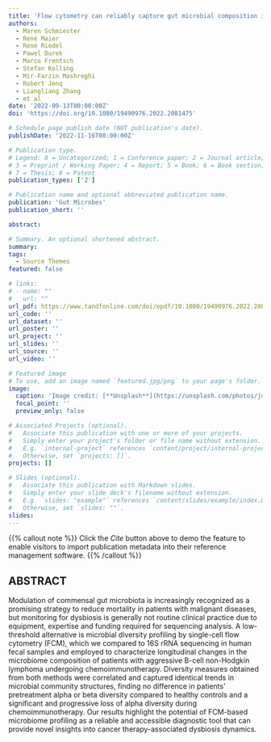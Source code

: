 ```yaml
---
title: 'Flow cytometry can reliably capture gut microbial composition in healthy adults as well as dysbiosis dynamics in patients with aggressive B-cell non-Hodgkin lymphoma'
authors:
  - Maren Schmiester
  - René Maier
  - René Riedel
  - Pawel Durek
  - Marco Frentsch
  - Stefan Kolling
  - Mir-Farzin Mashreghi
  - Robert Jenq
  - Liangliang Zhang
  - et al
date: '2022-09-13T00:00:00Z'
doi: 'https://doi.org/10.1080/19490976.2022.2081475'

# Schedule page publish date (NOT publication's date).
publishDate: '2022-11-16T00:00:00Z'

# Publication type.
# Legend: 0 = Uncategorized; 1 = Conference paper; 2 = Journal article;
# 3 = Preprint / Working Paper; 4 = Report; 5 = Book; 6 = Book section;
# 7 = Thesis; 8 = Patent
publication_types: ['2']

# Publication name and optional abbreviated publication name.
publication: 'Gut Microbes'
publication_short: ''

abstract: 

# Summary. An optional shortened abstract.
summary: 
tags:
  - Source Themes
featured: false

# links:
# - name: ""
#   url: ""
url_pdf: https://www.tandfonline.com/doi/epdf/10.1080/19490976.2022.2081475?needAccess=true&role=button
url_code: ''
url_dataset: ''
url_poster: ''
url_project: ''
url_slides: ''
url_source: ''
url_video: ''

# Featured image
# To use, add an image named `featured.jpg/png` to your page's folder.
image:
  caption: 'Image credit: [**Unsplash**](https://unsplash.com/photos/jdD8gXaTZsc)'
  focal_point: ''
  preview_only: false

# Associated Projects (optional).
#   Associate this publication with one or more of your projects.
#   Simply enter your project's folder or file name without extension.
#   E.g. `internal-project` references `content/project/internal-project/index.md`.
#   Otherwise, set `projects: []`.
projects: []

# Slides (optional).
#   Associate this publication with Markdown slides.
#   Simply enter your slide deck's filename without extension.
#   E.g. `slides: "example"` references `content/slides/example/index.md`.
#   Otherwise, set `slides: ""`.
slides:
---
```


{{% callout note %}}
Click the _Cite_ button above to demo the feature to enable visitors to import publication metadata into their reference management software.
{{% /callout %}}

## ABSTRACT

Modulation of commensal gut microbiota is increasingly recognized as a promising strategy to reduce mortality in patients with malignant diseases, but monitoring for dysbiosis is generally not routine clinical practice due to equipment, expertise and funding required for sequencing analysis. A low-threshold alternative is microbial diversity profiling by single-cell flow cytometry (FCM), which we compared to 16S rRNA sequencing in human fecal samples and employed to characterize longitudinal changes in the microbiome composition of patients with aggressive B-cell non-Hodgkin lymphoma undergoing chemoimmunotherapy. Diversity measures obtained from both methods were correlated and captured identical trends in microbial community structures, finding no difference in patients’ pretreatment alpha or beta diversity compared to healthy controls and a significant and progressive loss of alpha diversity during chemoimmunotherapy. Our results highlight the potential of FCM-based microbiome profiling as a reliable and accessible diagnostic tool that can provide novel insights into cancer therapy-associated dysbiosis dynamics.
